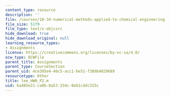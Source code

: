 ```yaml
---
content_type: resource
description: ''
file: /courses/10-34-numerical-methods-applied-to-chemical-engineering-fall-2015/ba485e21ca0b0a53334c0eb1cddc315c_lee_HW0_P2.m
file_size: 5179
file_type: text/x-objcsrc
hide_download: true
hide_download_original: null
learning_resource_types:
- Assignments
license: https://creativecommons.org/licenses/by-nc-sa/4.0/
ocw_type: OCWFile
parent_title: Assignments
parent_type: CourseSection
parent_uid: 4ce395e4-40c5-acc1-be51-f389b4029689
resourcetype: Other
title: lee_HW0_P2.m
uid: ba485e21-ca0b-0a53-334c-0eb1cddc315c
---
```

